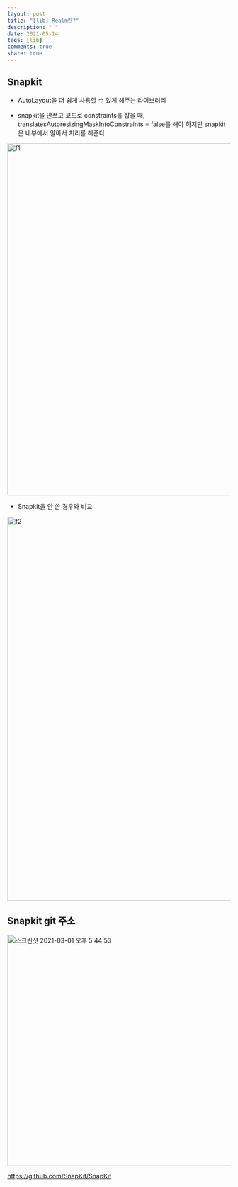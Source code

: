 ```yaml
---
layout: post
title: "[lib] Realm란?"
description: " "
date: 2021-05-14
tags: [lib]
comments: true
share: true
---
```



## Snapkit

- AutoLayout을 더 쉽게 사용할 수 있게 해주는 라이브러리   

- snapkit을 안쓰고 코드로 constraints를 잡을 때, translatesAutoresizingMaskIntoConstraints = false를 해야 하지만 snapkit은 내부에서 알아서 처리를 해준다
<img width="795" alt="f1" src="https://user-images.githubusercontent.com/45002556/108619844-f4f53c80-746a-11eb-858d-919ef3d79b58.png">

- Snapkit을 안 쓴 경우와 비교
<img width="867" alt="f2" src="https://user-images.githubusercontent.com/45002556/108619846-f6266980-746a-11eb-92cf-6aef1b074cae.png">

## Snapkit git 주소
<img width="522" alt="스크린샷 2021-03-01 오후 5 44 53" src="https://user-images.githubusercontent.com/45002556/109472732-d8ce4c80-7ab5-11eb-80f0-a9a8fdeb01ae.png">

https://github.com/SnapKit/SnapKit
